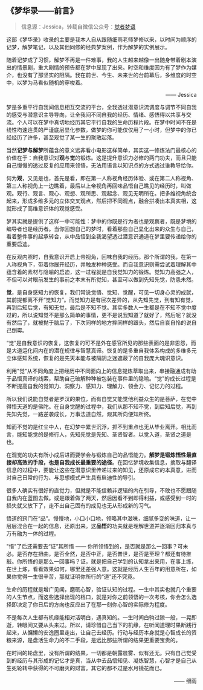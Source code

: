 ## 《梦华录——前言》

> 信息源：Jessica，转载自微信公众号：[觉者梦语](https://mp.weixin.qq.com/s/49m8Cw1E1uvHgV2oHxJXNw)

这部《梦华录》收录的主要是我本人自从跟随细雨老师梦修以来，以时间为顺序的记梦，解梦笔记，以及其他同修的经典梦案例，作为解梦的实例展示。

随着记梦成了习惯，解梦不再是一件难事，我的人生越来越像一出随身带着剧本演出的情景剧，重大剧情的预告都在梦中显现了出来。时空和维度因为有了梦作为媒介，也没有了那坚实的阻隔。我在前世、今生、未来世的台前幕后，多维度的时空中，以梦为马看似随机的穿梭着。

<p align="right">——  Jessica</p>

梦是多重平行自我间信息相互交流的平台，全我透过潜意识流调度与调节不同自我的感受与潜意识主导导向，让全我间不同自我的经历、情绪、感悟得以共享与交流。个人可以在梦中真切地经历其它平行自我的生命历程片段。在梦中时间不在是线性均速连贯的严谨底层显化参数，做梦的你可能仅仅用了一小时，但梦中的你已经经历了许多，甚至观觉了某一生的聚散起落。

当然**记梦与解梦**所蕴含的意义远非看小电影这样简单，其实这一修炼法门最核心的价值在于：自我意识对**观**与**觉**的锻炼。这是提升意识力必修的两门功夫，而且只能自己慢慢的透过反复的应用来领悟，无法用语言以知识点的方式透过谁教导给你。

何为**观**，又见是也，首先是看，即在第一人称视角经历体验、或在第二人称视角、第三人称视角上一边瞧着，最后以上帝视角再回味品悟自己瞧见的经历时，叫做观。观行、观言、观心、观想、观所思、观起念、观见无明所在。把多维视角统合起来，形成多维多元的立体交叉观点，然后把不同观点，融合拼凑出本真实相，这就形成了高维意识体的观觉感受。

梦其实就是提供了这样一中可能性：梦中的你既是行为者也是观察者，既是梦境的编导者也是经历者。当你回想自己的梦时，看着那些自己显化出来的众生与自己，看着整件事的起承转合，从中品悟到全我渴望透过潜意识通道在梦里要传递给你的重要启迪。

在反观内照时，自我意识开启上帝视角，回味自我的经历。那个所谓的我，在第一人称视角下，带着你展开经历，并触发种种感受。而自我意识则需尝试着理解其中蕴含着的素材与隐喻的启迪，这一过程就是自我觉知力的锻炼。觉知力高强之人，不但可以对眼前发生的事前之本末有所觉知，甚至可以做到先知先觉，防患未然。

**觉**，是自身感知力的恢复，我们常说觉悟、觉知、觉醒，可见一切身心灵的成就，其前提都离不开“觉知力”。而觉知力是有层次差异的，从先知先觉，到有知有觉，再到后知后觉，有知无觉，最后是不知不觉。其实多数人一生都是在不知不觉中度过的，所以说知觉不是那么简单的事情，更不是说我知道了就好了，然后呢？就没有然后了，就被抛于脑后了，下次同样的地方摔同样的跟头，然后自哀自怜的说自己倒霉。

“觉”是自我意识的恢复，这恢复的可不是外在感官所见的那些表面的是非恩怨，而是大道运化间内在的潜在规律与智慧真谛。恢复的是多重自我体系构成的多维多元立体感知系统，恢复的是先天本能与被隔阴之迷遮蔽了的自我庞大魂识意识。

利用"觉"从不同角度上把经历中不同面向上的信息提炼萃取出来，串接融通成有助于品悟真谛的线索，帮助自己破解种种被包装在事件里的隐喻。“觉"的成长过程是不断提高自我的觉知力、洞察力、感知力、理解力、领会力、记忆力的过程。

所以我们说能自觉者是罗汉的果位，而有自觉又能觉他利益众生的是菩萨，在觉中得悟天道的是佛陀。在自身觉醒的过程中，我们从那不知不觉，到后知后觉，再到先知先觉，一路逆袭成长，万事法道自然，观其所向便知所终。

知而不觉的是红尘中人，在幻梦中累世沉浮，抓不到重点也无从毕业离开。相比而言，能知能觉的是修行人，先知先觉是先知、圣贤智者。以觉入道，圣贤之道是也。

在观觉的功夫有所小成后进而要学会与锻炼自己的品悟能力。**解梦是锻炼悟性最直接却高效的手段，也是自我成长最重要的途径**。在回忆梦境收集信息，摘取与翻译信息的过程中，要能让这些在潜意识里传递过来的知见，还原成它的本真意，进而对自己日常的行为、与思想模式产生具有启迪性的导引。

很多人确实有很好的直觉力，但就是不能信赖非逻辑的内在引导，不敢也不愿跟随自我内在蓝图去做。或是跟着做了两天，然后因看不到即得利益，或感受到一时的损失就又放下了，走不出自己固有的成见也无从形成新的习气。

悟道的窍门在“品”。慢慢地，小口小口地，领略其中滋味，细腻多变的味道，让一层层混合在一起的信息，还原出来。这**品悟**的功夫就是理解世道并逐渐回归本真与万有融为一体的过程。

"悟"了后还需要去“证”其所悟 —— 你所领悟到的，是否就是那么一回事？可未必。是否存在扭曲，是否全然，是否中正，是否普世，是否是至理？都还有待推敲。你所悟的是那么一回事吗？证，就是把自己学到的认知拿出来用，在事上练，在世上炼，看看效果如何，哪里还差强人意。这就是经历人生百年的用意所在，如果你觉得一生很辛苦，那就证明你所行的“道”还不究竟。

生命的历程就是增广见闻，磨砺心智，验证认知的过程。一生中其实也就几个重要的人生节点，而这些选择出现的档口，就是对你之前领悟的一次考核，你会怎么选择即决定了你日后的方向也反应出了在那一刻你心智的实际修为程度。

不是每次人生都有机缘能相对活明白，遇真知的。一生时间白驹过隙一般，一晃即逝，转眼间又要从头来过。所以，请珍惜自己当下的机缘，在听闻道理时果断践行起来，从慵懒的安逸圈里走出，让自己去经历。行动与经历本身就是心智成长的资粮来源，是盘活生命力的不二手段，是远比那些所谓的结果更重要宝贵的。

在时间的轮盘里，没有所谓的结果，一切都是朝露晨雾、似有还无。只有自己觉受到的经历与其形成的记忆才是真，当从中去品悟知见、凝炼智慧，心智才是自己从生死轮转中获得的不可磨灭的财富。其它的都不过是水月镜花而已。

<p align="right">——  细雨</p>